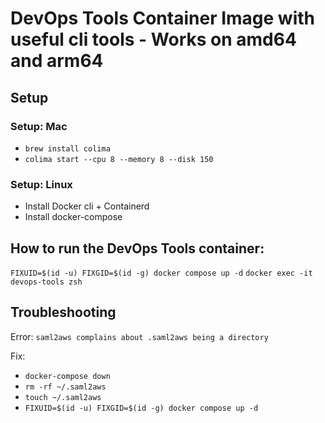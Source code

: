 # DevOps Tools Container Image with useful cli tools - Works on amd64 and arm64

## Setup

### Setup: Mac
- `brew install colima`
- `colima start --cpu 8 --memory 8 --disk 150`

### Setup: Linux
- Install Docker cli + Containerd
- Install docker-compose

## How to run the DevOps Tools container:
`FIXUID=$(id -u) FIXGID=$(id -g) docker compose up -d`
`docker exec -it devops-tools zsh`

## Troubleshooting
Error: `saml2aws complains about .saml2aws being a directory`

Fix:
- `docker-compose down`
- `rm -rf ~/.saml2aws`
- `touch ~/.saml2aws`
- `FIXUID=$(id -u) FIXGID=$(id -g) docker compose up -d`

